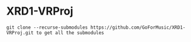 # XRD1-VRProj

`git clone --recurse-submodules https://github.com/GoForMusic/XRD1-VRProj.git to get all the submodules`
